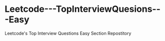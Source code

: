 # Leetcode---TopInterviewQuesions---Easy
Leetcode's Top Interview Questions Easy Section Repostitory

